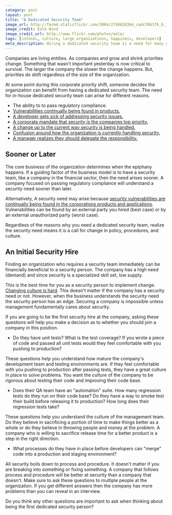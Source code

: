 ```yaml
---
category: post
layout: post
title: "A Dedicated Security Team"
image_url: http://farm4.staticflickr.com/3004/2750626364_ca4c7861f6_b.jpg
image_credit: Eole Wind
image_credit_url: http://www.flickr.com/photos/eole/
tags: [infosec, culture, large organizations, happiness, developers]
meta_description: Hiring a dedicated security team is a need for many organizations. Security people need to ask the following questions to evaluate this opportunity.
---
```


Companies are living entities. As companies and grow and shrink priorities change. Something that wasn't important yesterday is now critical to survival. The larger the company the slower the change happens. But, priorities do shift regardless of the size of the organization.

At some point during this corporate priority shift, someone decides the organization can benefit from having a dedicated security team. The need for in-house dedicated security team can arise for different reasons.

* The ability to to pass regulatory compliance.
* [Vulnerabilities continually being found in products.][1]
* [A developer gets sick of addressing security issues.][5]
* [A corporate mandate that security is the companies top priority.][6]
* [A change up to the current way security is being handled.][3]
* [Confusion around how the organization is currently handling security.][4]
* [A manager realizes they should delegate the responsibility.][2]

## Sooner or Later

The core business of the organization determines when the epiphany happens. If a guiding factor of the business model is to have a security team, like a company in the financial sector, then the need arises sooner. A company focused on passing regulatory compliance will understand a security need sooner than later.

Alternatively, A security need may arise because [security vulnerabilities are continually being found in the corporations products and applications][9]. Vulnerabilities can be found by an external party you hired (best case) or by an external unauthorized party (worst case). 

Regardless of the reasons why you need a dedicated security team, realize the security need means it is a call for change in policy, procedures, and culture.

## An Initial Security Hire

Finding an organization who requires a security team immediately can be financially beneficial to a security person. The company has a high need (demand) and since security is a specialized skill set, low supply. 

This is the best time for you as a security person to implement change. [Changing culture is hard][8]. This doesn't matter if the company has a security need or not. However, when the business understands the security need the security person has an edge. Securing a company is impossible unless management fundamentally cares about security.

If you are going to be the first security hire at the company, asking these questions will help you make a decision as to whether you should join a company in this position.

* Do they have unit tests? What is the test coverage? If you wrote a piece of code and passed all unit tests would they feel comfortable with you pushing to production? 

These questions help you understand how mature the company's development team and testing environments are. If they feel comfortable with you pushing to production after passing tests, they have a great culture in place to solve problems. You want the culture of the company to be rigorous about testing their code and improving their code base.

* Does their QA team have an "automation" suite. How many regression tests do they run on their code base? Do they have a way to smoke test their build before releasing it to production? How long does their regression tests take?

These questions help you understand the culture of the management team. Do they believe in sacrificing a portion of time to make things better as a whole or do they believe in throwing people and money at the problem. A company who is willing to sacrifice release time for a better product is a step in the right direction.

* What processes do they have in place before developers can "merge" code into a production and staging environment?

All security boils down to process and procedure. It doesn't matter if you are breaking into something or fixing something. A company that follows process and procedure will be better at security than a company that doesn't. Make sure to ask these questions to multiple people at the organization. If you get different answers then the company has more problems than you can reveal in an interview.

Do you think any other questions are important to ask when thinking about being the first dedicated security person?

[1]: http://www.google.com/about/appsecurity/reward-program/
[2]: http://www.wright.edu/~scott.williams/LeaderLetter/delegating.htm
[3]: http://www.bankinfosecurity.com/re-building-infosec-team-a-5122/op-1
[4]: http://www.infosecisland.com/blogview/22365-Cloud-Confusion-is-Considerable.html
[5]: http://discursive.com/2012/06/02/developers-security-is-your-problem-get-over-it/
[6]: https://www.google.com/search?&q=%22Security+is+our+priority%22
[8]: /2012/08/company-culture-is-defined-by-you-and-your-actions/
[9]: /2013/01/how-to-secure-any-application/
